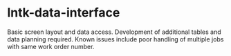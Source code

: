 # lntk-data-interface
Basic screen layout and data access.  Development of additional tables and data planning required.
Known issues include poor handling of multiple jobs with same work order number.